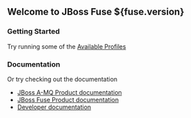 ## Welcome to JBoss Fuse ${fuse.version}

### Getting Started

Try running some of the <a class="btn btn-primary" href="/fabric/profiles/ReadMe.md" title="View all the available profiles you can create">Available Profiles</a>

### Documentation

Or try checking out the documentation

<ul>
  <li>
    <a href="/fabric/profiles/docs/jboss-amq-docs.md">JBoss A-MQ Product documentation</a>
  </li>
  <li>
    <a href="/fabric/profiles/docs/jboss-fuse-docs.md">JBoss Fuse Product documentation</a>
  </li>
  <li>
    <a href="/fabric/profiles/docs/fabric/index.md">Developer documentation</a>
  </li>
</ul>